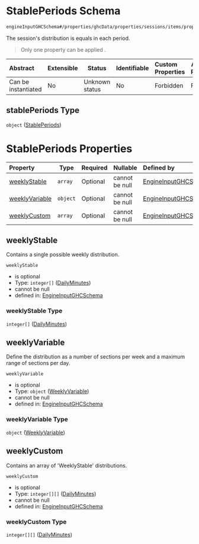 # StablePeriods Schema

```txt
engineInputGHCSchema#/properties/ghcData/properties/sessions/items/properties/distribution/properties/stablePeriods
```

The session's distribution is equals in each period.


> Only one property can be applied .
>

| Abstract            | Extensible | Status         | Identifiable | Custom Properties | Additional Properties | Access Restrictions | Defined In                                                         |
| :------------------ | ---------- | -------------- | ------------ | :---------------- | --------------------- | ------------------- | ------------------------------------------------------------------ |
| Can be instantiated | No         | Unknown status | No           | Forbidden         | Forbidden             | none                | [ghc.schema.json\*](../out/ghc.schema.json "open original schema") |

## stablePeriods Type

`object` ([StablePeriods](ghc-properties-ghcdata-properties-sessions-session-properties-distribution-properties-stableperiods.md))

# StablePeriods Properties

| Property                          | Type     | Required | Nullable       | Defined by                                                                                                                                                                                                                                                                                           |
| :-------------------------------- | -------- | -------- | -------------- | :--------------------------------------------------------------------------------------------------------------------------------------------------------------------------------------------------------------------------------------------------------------------------------------------------- |
| [weeklyStable](#weeklystable)     | `array`  | Optional | cannot be null | [EngineInputGHCSchema](ghc-definitions-weeklystable.md "engineInputGHCSchema#/properties/ghcData/properties/sessions/items/properties/distribution/properties/stablePeriods/properties/weeklyStable")                                                                                                |
| [weeklyVariable](#weeklyvariable) | `object` | Optional | cannot be null | [EngineInputGHCSchema](ghc-definitions-weeklyvariable.md "engineInputGHCSchema#/properties/ghcData/properties/sessions/items/properties/distribution/properties/stablePeriods/properties/weeklyVariable")                                                                                            |
| [weeklyCustom](#weeklycustom)     | `array`  | Optional | cannot be null | [EngineInputGHCSchema](ghc-properties-ghcdata-properties-sessions-session-properties-distribution-properties-stableperiods-properties-weeklycustom.md "engineInputGHCSchema#/properties/ghcData/properties/sessions/items/properties/distribution/properties/stablePeriods/properties/weeklyCustom") |

## weeklyStable

Contains a single possible weekly distribution.


`weeklyStable`

-   is optional
-   Type: `integer[]` ([DailyMinutes](ghc-definitions-weeklystable-dailyminutes.md))
-   cannot be null
-   defined in: [EngineInputGHCSchema](ghc-definitions-weeklystable.md "engineInputGHCSchema#/properties/ghcData/properties/sessions/items/properties/distribution/properties/stablePeriods/properties/weeklyStable")

### weeklyStable Type

`integer[]` ([DailyMinutes](ghc-definitions-weeklystable-dailyminutes.md))

## weeklyVariable

Define the distribution as a number of sections per week and a maximum range of sections per day.


`weeklyVariable`

-   is optional
-   Type: `object` ([WeeklyVariable](ghc-definitions-weeklyvariable.md))
-   cannot be null
-   defined in: [EngineInputGHCSchema](ghc-definitions-weeklyvariable.md "engineInputGHCSchema#/properties/ghcData/properties/sessions/items/properties/distribution/properties/stablePeriods/properties/weeklyVariable")

### weeklyVariable Type

`object` ([WeeklyVariable](ghc-definitions-weeklyvariable.md))

## weeklyCustom

Contains an array of 'WeeklyStable' distributions.


`weeklyCustom`

-   is optional
-   Type: `integer[][]` ([DailyMinutes](ghc-properties-ghcdata-properties-sessions-session-properties-distribution-properties-stableperiods-properties-weeklycustom-customweeklystable-dailyminutes.md))
-   cannot be null
-   defined in: [EngineInputGHCSchema](ghc-properties-ghcdata-properties-sessions-session-properties-distribution-properties-stableperiods-properties-weeklycustom.md "engineInputGHCSchema#/properties/ghcData/properties/sessions/items/properties/distribution/properties/stablePeriods/properties/weeklyCustom")

### weeklyCustom Type

`integer[][]` ([DailyMinutes](ghc-properties-ghcdata-properties-sessions-session-properties-distribution-properties-stableperiods-properties-weeklycustom-customweeklystable-dailyminutes.md))

